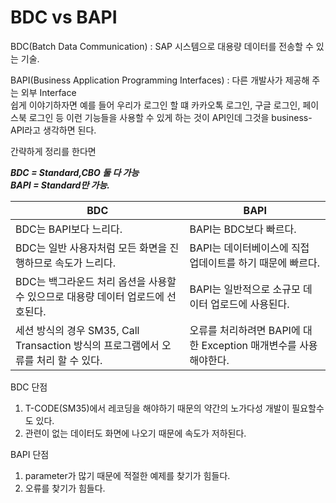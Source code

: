 # BDC vs BAPI

BDC(Batch Data Communication) : SAP 시스템으로 대용량 데이터를 전송할 수 있는 기술. <br>

BAPI(Business Application Programming Interfaces) : 다른 개발사가 제공해 주는 외부 Interface <br>
쉽게 이야기하자면 예를 들어 우리가 로그인 할 떄 카카오톡 로그인, 구글 로그인, 페이스북 로그인 등 이런 기능들을 사용할 수 있게 하는 것이 API인데 그것을 business-API라고 생각하면 된다.

간략하게 정리를 한다면

***BDC = Standard,CBO 둘 다 가능 <br>***
***BAPI = Standard만 가능.***

|BDC|BAPI|
|------|---|
|BDC는 BAPI보다 느리다.|BAPI는 BDC보다 빠르다.|
|BDC는 일반 사용자처럼 모든 화면을 진행하므로 속도가 느리다.|BAPI는 데이터베이스에 직접 업데이트를 하기 때문에 빠르다.|
|BDC는 백그라운드 처리 옵션을 사용할 수 있으므로 대용량 데이터 업로드에 선호된다.|BAPI는 일반적으로 소규모 데이터 업로드에 사용된다.|
|세션 방식의 경우 SM35, Call Transaction 방식의 프로그램에서 오류를 처리 할 수 있다.|오류를 처리하려면 BAPI에 대한 Exception 매개변수를 사용해야한다.|

BDC 단점
1. T-CODE(SM35)에서 레코딩을 해야하기 때문의 약간의 노가다성 개발이 필요할수 도 있다.
2. 관련이 없는 데이터도 화면에 나오기 때문에 속도가 저하된다.

BAPI 단점
1. parameter가 많기 때문에 적절한 예제를 찾기가 힘들다.
2. 오류를 찾기가 힘들다.